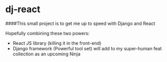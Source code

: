 # dj-react
####This small project is to get me up to speed with Django and React


Hopefully combining these two powers:
- React JS library (killing it in the front-end)
- Django framework (Powerful tool set)
will add to my super-human feat collection as an upcoming Ninja
